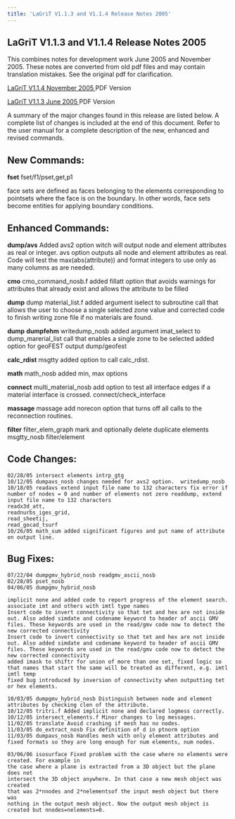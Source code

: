 ```yaml
---
title: 'LaGriT V1.1.3 and V1.1.4 Release Notes 2005'
---
```


## LaGriT V1.1.3 and V1.1.4 Release Notes 2005

This combines notes for development work June 2005 and November 2005. These notes are converted from
old pdf files and may contain translation mistakes. See the original pdf for clarification.

<a href="/docs/pages/release_notes/release_notes15.pdf" download> LaGriT V1.1.4 November 2005 </a> PDF Version 

<a href="release_notes/release_notes14.pdf" download> LaGriT V1.1.3 June 2005 </a> PDF Version 


A summary of the major changes found in this release are listed below. A complete list of
changes is included at the end of this document. Refer to the user manual for a complete
description of the new, enhanced and revised commands.

## New Commands:

**fset** fset/f1/pset,get,p1

face sets are defined as faces belonging to the elements
corresponding to pointsets where the face is on the boundary. In
other words, face sets become entities for applying boundary
conditions.

## Enhanced Commands:

**dump/avs** Added avs2 option witch will output node and element attributes as real or
integer. avs option outputs all node and element attributes as real. Code will test
the max(abs(attribute)) and format integers to use only as many columns as are needed.

**cmo** cmo_command_nosb.f added fillatt option that avoids warnings for attributes that already exist and allows the attribute to be filled 

**dump** dump material_list.f added argument iselect to subroutine call that allows the user to choose a single selected zone value and corrected code to finish writing zone file if no materials are found. 

**dump** **dumpfehm** writedump_nosb added argument imat_select to dump_marerial_list call that enables a single zone to be selected added option for geoFEST output dump/geofest 

**calc_rdist** msgtty added option to call calc_rdist.

**math** math_nosb added min, max options 

**connect** multi_material_nosb add option to test all interface edges if a material interface is crossed. connect/check_interface 

**massage** massage add norecon option that turns off all calls to the reconnection routines. 

**filter** filter_elem_graph mark and optionally delete duplicate elements msgtty_nosb filter/element 


## Code Changes:

```
02/28/05 intersect elements intrp_gtg 
10/12/05 dumpavs_nosb changes needed for avs2 option.  writedump_nosb
10/18/05 readavs extend input file name to 132 characters fix error if number of nodes = 0 and number of elements not zero readdump, extend input file name to 132 characters
readx3d_att,
readnurbs_iges_grid,
read_sheetij,
read_gocad_tsurf
10/26/05 math_sum added significant figures and put name of attribute on output line.
```

## Bug Fixes:

```
07/22/04 dumpgmv_hybrid_nosb readgmv_ascii_nosb 
02/28/05 pset_nosb 
04/06/05 dumpgmv_hybrid_nosb 

implicit none and added code to report progress of the element search. associate imt and others with imtl type names 
Insert code to invert connectivity so that tet and hex are not inside out. Also added simdate and codename keyword to header of ascii GMV files. These keywords are used in the read/gmv code now to detect the new corrected connectivity 
Insert code to invert connectivity so that tet and hex are not inside out. Also added simdate and codename keyword to header of ascii GMV files. These keywords are used in the read/gmv code now to detect the new corrected connectivity 
added imask to shiftr for union of more than one set, fixed logic so that names that start the same will be treated as different, e.g. imtl imtl temp 
fixed bug introduced by inversion of connectivity when outputting tet or hex elements. 

10/03/05 dumpgmv_hybrid_nosb Distinguish between node and element attributes by checking clen of the attribute.
10/12/05 tritri.f Added implicit none and declared logmess correctly.
10/12/05 intersect_elements.f Minor changes to log messages.
11/02/05 translate Avoid crashing if mesh has no nodes.
11/03/05 do_extract_nosb Fix definition of d in ptnorm option
11/03/05 dumpavs_nosb Handles mesh with only element attributes and fixed formats so they are long enough for num elements, num nodes.

03/06/06 isosurface Fixed problem with the case where no elements were created. For example in
the case where a plane is extracted from a 3D object but the plane does not
intersect the 3D object anywhere. In that case a new mesh object was created
that was 2*nnodes and 2*nelementsof the input mesh object but there was
nothing in the output mesh object. Now the output mesh object is created but nnodes=nelements=0.  

```

